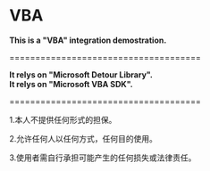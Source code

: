 # VBA
<B>This is a "VBA" integration demostration.</B><br />

=====================================

<B>It relys on "Microsoft Detour Library".</B>
<br/>
<B>It relys on "Microsoft VBA SDK".</B>

=====================================

<p>1.本人不提供任何形式的担保。</p>
<p>2.允许任何人以任何方式，任何目的使用。</p>
<p>3.使用者需自行承担可能产生的任何损失或法律责任。</p>

